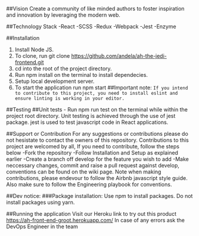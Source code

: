 ##Vision
Create a community of like minded authors to foster inspiration and innovation by leveraging the modern web.

##Technology Stack
-React
-SCSS
-Redux
-Webpack
-Jest
-Enzyme

##Installation
1. Install Node JS.
2. To clone, run git clone https://github.com/andela/ah-the-jedi-frontend.git
3. cd into the root of the project directory.
4. Run npm install on the terminal to install dependecies.
5. Setup local development server.
6. To start the application run npm start
##Important note: `If you intend to contribute to this project, you need to install eslint and ensure linting is working in your editor.`

##Testing
##Unit tests - Run npm run test on the terminal while within the project root directory. Unit testing is achieved through the use of jest package. jest is used to test javascript code in React applications.

##Support or Contribution
For any suggestions or contributions please do not hesistate to contact the owners of this repository.
Contributions to this project are welcomed by all, If you need to contribute, follow the steps below
-Fork the repository
-Follow Installation and Setup as explained earlier
-Create a branch off develop for the feature you wish to add
-Make neccessary changes, commit and raise a pull request against develop, conventions can be found on the wiki page. Note when making contributions, please endevour to follow the Airbnb javascript style guide. Also make sure to follow the Engineering playbook for conventions.

##Dev notice:
###Package installation: 
Use npm to install packages. Do not install packages using yarn.

##Running the application
Visit our Heroku link to try out this product https://ah-front-end-groot.herokuapp.com/
In case of any errors ask the DevOps Engineer in the team
